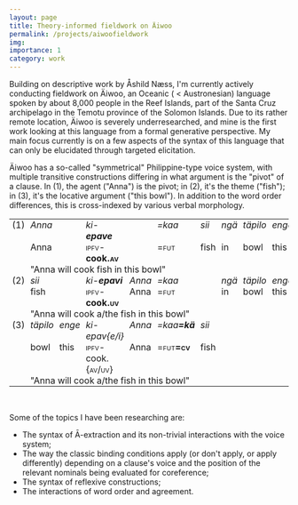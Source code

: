 ```yaml
---
layout: page
title: Theory-informed fieldwork on Äiwoo
permalink: /projects/aiwoofieldwork
img: 
importance: 1
category: work
---
```


Building on descriptive work by Åshild Næss, I'm currently actively conducting fieldwork on Äiwoo, an Oceanic ( < Austronesian) language spoken by about 8,000 people in the Reef Islands, part of the Santa Cruz archipelago in the Temotu province of the Solomon Islands. 
Due to its rather remote location, Äiwoo is severely underresearched, and mine is the first work looking at this language from a formal generative perspective. 
My main focus currently is on a few aspects of the syntax of this language that can only be elucidated through targeted elicitation. 

Äiwoo has a so-called "symmetrical" Philippine-type voice system, with multiple transitive constructions differing in what argument is the "pivot" of a clause.
In (1), the agent ("Anna") is the pivot; in (2), it's the theme ("fish"); in (3), it's the locative argument ("this bowl").
In addition to the word order differences, this is cross-indexed by various verbal morphology.
<style type="text/css">
.tg  {border-collapse:collapse;border-spacing:0;}
.tg td{border-color:black;border-style:solid;border-width:0px;overflow:hidden;padding:0px 5px;word-break:normal;}
.tg th{border-color:black;border-style:solid;border-width:0px;overflow:hidden;padding:0px 5px;word-break:normal;}
.tg .tg-0lax{text-align:left;vertical-align:top}
.tg .tg-8zwo{font-style:italic;text-align:left;vertical-align:top}
</style>
<table class="tg">
<tbody>
  <tr>
    <td class="tg-0lax">(1)</td>
    <td class="tg-8zwo" colspan="2">Anna</td>
    <td class="tg-8zwo">ki-<span style="font-weight:bold">epave</span></td>
    <td class="tg-8zwo"></td>
    <td class="tg-8zwo">=kaa</td>
    <td class="tg-8zwo">sii</td>
    <td class="tg-8zwo">ngä</td>
    <td class="tg-8zwo">täpilo</td>
    <td class="tg-8zwo">enge</td>
  </tr>
  <tr>
    <td class="tg-0lax"></td>
    <td class="tg-0lax" colspan="2">Anna</td>
    <td class="tg-0lax"><font style="font-variant: small-caps">ipfv</font>-<span style="font-weight:bold">cook<font style="font-variant: small-caps">.av</font></span></td>
    <td class="tg-0lax"></td>
    <td class="tg-0lax"><font style="font-variant: small-caps">=fut</font></td>
    <td class="tg-0lax">fish</td>
    <td class="tg-0lax">in</td>
    <td class="tg-0lax">bowl</td>
    <td class="tg-0lax">this</td>
  </tr>
  <tr>
    <td class="tg-0lax"></td>
    <td class="tg-0lax" colspan="9">"Anna will cook fish in this bowl"</td>
  </tr>
  <tr>
    <td class="tg-0lax">(2)</td>
    <td class="tg-8zwo" colspan="2">sii</td>
    <td class="tg-8zwo">ki-<span style="font-weight:bold">epavi</span></td>
    <td class="tg-8zwo">Anna</td>
    <td class="tg-8zwo">=kaa</td>
    <td class="tg-8zwo"></td>
    <td class="tg-8zwo">ngä</td>
    <td class="tg-8zwo">täpilo</td>
    <td class="tg-8zwo">enge</td>
  </tr>
  <tr>
    <td class="tg-0lax"></td>
    <td class="tg-0lax" colspan="2">fish</td>
    <td class="tg-0lax"><font style="font-variant: small-caps">ipfv</font>-<span style="font-weight:bold">cook<font style="font-variant: small-caps">.uv</font></span></td>
    <td class="tg-0lax">Anna</td>
    <td class="tg-0lax"><font style="font-variant: small-caps">=fut</font></td>
    <td class="tg-0lax"></td>
    <td class="tg-0lax">in</td>
    <td class="tg-0lax">bowl</td>
    <td class="tg-0lax">this</td>
  </tr>
  <tr>
    <td class="tg-0lax"></td>
    <td class="tg-0lax" colspan="9">"Anna will cook a/the fish in this bowl"</td>
  </tr>
  <tr>
    <td class="tg-0lax">(3)</td>
    <td class="tg-8zwo">täpilo</td>
    <td class="tg-8zwo">enge</td>
    <td class="tg-8zwo">ki-epav{e/i}</td>
    <td class="tg-8zwo">Anna</td>
    <td class="tg-8zwo">=kaa<span style="font-weight:bold">=kä</span></td>
    <td class="tg-8zwo">sii</td>
    <td class="tg-0lax"></td>
    <td class="tg-0lax"></td>
    <td class="tg-0lax"></td>
  </tr>
  <tr>
    <td class="tg-0lax"></td>
    <td class="tg-0lax">bowl</td>
    <td class="tg-0lax">this</td>
    <td class="tg-0lax"><font style="font-variant: small-caps">ipfv</font>-cook<font style="font-variant: small-caps">.{av/uv}</font></td>
    <td class="tg-0lax">Anna</td>
    <td class="tg-0lax"><font style="font-variant: small-caps">=fut<span style="font-weight:bold">=cv</span></font></td>
    <td class="tg-0lax">fish</td>
    <td class="tg-0lax"></td>
    <td class="tg-0lax"></td>
    <td class="tg-0lax"></td>
  </tr>
  <tr>
    <td class="tg-0lax"></td>
    <td class="tg-0lax" colspan="9">"Anna will cook a/the fish in this bowl"</td>
  </tr>
</tbody>
</table>
<br>

Some of the topics I have been researching are:
 - The syntax of Ā-extraction and its non-trivial interactions with the voice system;
 - The way the classic binding conditions apply (or don't apply, or apply differently) depending on a clause's voice and the position of the relevant nominals being evaluated for coreference;
 - The syntax of reflexive constructions;
 - The interactions of word order and agreement.